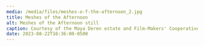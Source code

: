 ```yaml
---
media: /media/files/meshes-o-f-the-afternoon_2.jpg
title: Meshes of the Afternoon
alt: Meshes of the Afternoon still
caption: Courtesy of the Maya Deren estate and Film-Makers' Cooperative
date: 2023-08-22T16:36:00-0500
---
```

